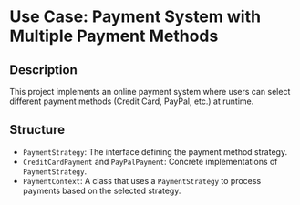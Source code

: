 # Use Case: Payment System with Multiple Payment Methods
## Description
This project implements an online payment system where users can select different payment methods (Credit Card, PayPal, etc.) at runtime.

## Structure
- `PaymentStrategy`: The interface defining the payment method strategy.
- `CreditCardPayment` and `PayPalPayment`: Concrete implementations of `PaymentStrategy`.
- `PaymentContext`: A class that uses a `PaymentStrategy` to process payments based on the selected strategy.